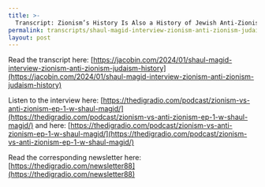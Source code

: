 ```yaml
---
title: >-
  Transcript: Zionism’s History Is Also a History of Jewish Anti-Zionism
permalink: transcripts/shaul-magid-interview-zionism-anti-zionism-judaism-history/
layout: post
---
```


Read the transcript here: [https://jacobin.com/2024/01/shaul-magid-interview-zionism-anti-zionism-judaism-history](https://jacobin.com/2024/01/shaul-magid-interview-zionism-anti-zionism-judaism-history)

Listen to the interview here: [https://thedigradio.com/podcast/zionism-vs-anti-zionism-ep-1-w-shaul-magid/](https://thedigradio.com/podcast/zionism-vs-anti-zionism-ep-1-w-shaul-magid/) and here: [https://thedigradio.com/podcast/zionism-vs-anti-zionism-ep-1-w-shaul-magid/](https://thedigradio.com/podcast/zionism-vs-anti-zionism-ep-1-w-shaul-magid/)

Read the corresponding newsletter here: [https://thedigradio.com/newsletter88](https://thedigradio.com/newsletter88)
